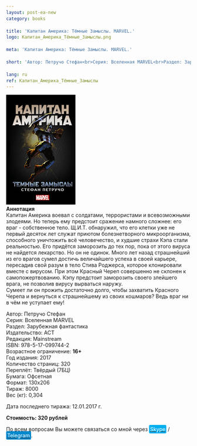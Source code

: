 ```yaml
---
layout: post-ea-new
category: books

title: 'Капитан Америка: Тёмные Замыслы. MARVEL.'
logo: Капитан_Америка_Тёмные_Замыслы.png

meta: 'Капитан Америка: Тёмные Замыслы. MARVEL.'

short: 'Автор: Петручо Стефан<br>Серия: Вселенная MARVEL<br>Раздел: Зарубежная фантастика<br>Издательство: АСТ<br>Редакция: Mainstream<br>ISBN: 978-5-17-099744-2<br>Возрастное ограничение: 16+'

lang: ru
ref: Капитан_Америка_Тёмные_Замыслы
---
```


<a data-fancybox="gallery" href="/img/books/Капитан_Америка_Тёмные_Замыслы.png"><img src="/img/books/Капитан_Америка_Тёмные_Замыслы.png" alt=""></a>  
**Аннотация**  
Капитан Америка воевал с солдатами, террористами и всевозможными злодеями. Но теперь ему предстоит сражение намного сложнее: его враг - собственное тело. Щ.И.Т. обнаружил, что его клетки уже не первый десяток лет служат приютом болезнетворного микроорганизма, способного уничтожить всё человечество, и худшие страхи Кэпа стали реальностью. Его придётся заморозить до тех пор, пока от этого вируса не найдется лекарство. Но он не одинок. Много лет назад страшнейший из его врагов сумел достичь величайшего успеха в своей карьере, пересадив свой разум в тело Стива Роджерса, которое клонировали вместе с вирусом. При этом Красный Череп совершенно не склонен к самопожертвованию. Кэпу предстоит заморозить своего злейшего врага, не позволив вирусу вырваться наружу.  
Сумеет ли он прожить достаточно долго, чтобы захватить Красного Черепа и вернуться к страшнейшему из своих кошмаров? Ведь враг ни в чём не уступает ему!

Автор: Петручо Стефан  
Серия: Вселенная MARVEL  
Раздел: Зарубежная фантастика  
Издательство: АСТ  
Редакция: Mainstream  
ISBN: 978-5-17-099744-2  
Возрастное ограничение: **16+**  
Год издания: 2017  
Количество страниц: 320  
Переплёт: Твёрдый  (7БЦ)  
Бумага: Офсетная  
Формат: 130х206  
Тираж: 8000  
Вес (кг): 0,304

Дата последнего тиража:	12.01.2017 г.

**Стоимость: 320 рублей**

По всем вопросам Вы можете связаться со мной через <a href="skype:chutkoy89?call" target="_blank"><span style="background-color:#00aff0; color:white; padding:3px; border-radius: 3px">Skype</span></a> / <a href="https://t.me/chutkoy" target="_blank"><span style="background-color:#0088cc; color:white; padding:3px; border-radius: 3px">Telegram</span></a>.